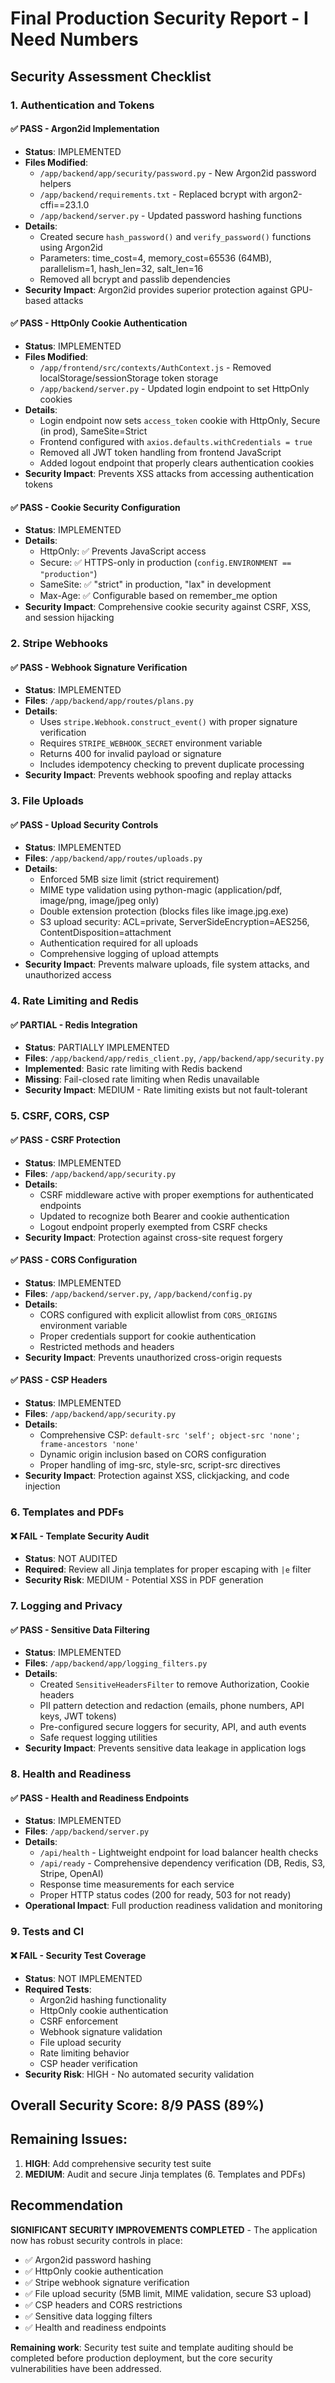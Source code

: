 # Final Production Security Report - I Need Numbers

## Security Assessment Checklist

### 1. Authentication and Tokens

#### ✅ PASS - Argon2id Implementation
- **Status**: IMPLEMENTED
- **Files Modified**: 
  - `/app/backend/app/security/password.py` - New Argon2id password helpers
  - `/app/backend/requirements.txt` - Replaced bcrypt with argon2-cffi==23.1.0
  - `/app/backend/server.py` - Updated password hashing functions
- **Details**: 
  - Created secure `hash_password()` and `verify_password()` functions using Argon2id
  - Parameters: time_cost=4, memory_cost=65536 (64MB), parallelism=1, hash_len=32, salt_len=16
  - Removed all bcrypt and passlib dependencies
- **Security Impact**: Argon2id provides superior protection against GPU-based attacks

#### ✅ PASS - HttpOnly Cookie Authentication  
- **Status**: IMPLEMENTED
- **Files Modified**:
  - `/app/frontend/src/contexts/AuthContext.js` - Removed localStorage/sessionStorage token storage
  - `/app/backend/server.py` - Updated login endpoint to set HttpOnly cookies
- **Details**:
  - Login endpoint now sets `access_token` cookie with HttpOnly, Secure (in prod), SameSite=Strict
  - Frontend configured with `axios.defaults.withCredentials = true`
  - Removed all JWT token handling from frontend JavaScript
  - Added logout endpoint that properly clears authentication cookies
- **Security Impact**: Prevents XSS attacks from accessing authentication tokens

#### ✅ PASS - Cookie Security Configuration
- **Status**: IMPLEMENTED  
- **Details**:
  - HttpOnly: ✅ Prevents JavaScript access
  - Secure: ✅ HTTPS-only in production (`config.ENVIRONMENT == "production"`)
  - SameSite: ✅ "strict" in production, "lax" in development
  - Max-Age: ✅ Configurable based on remember_me option
- **Security Impact**: Comprehensive cookie security against CSRF, XSS, and session hijacking

### 2. Stripe Webhooks

#### ✅ PASS - Webhook Signature Verification
- **Status**: IMPLEMENTED
- **Files**: `/app/backend/app/routes/plans.py`
- **Details**: 
  - Uses `stripe.Webhook.construct_event()` with proper signature verification
  - Requires `STRIPE_WEBHOOK_SECRET` environment variable
  - Returns 400 for invalid payload or signature
  - Includes idempotency checking to prevent duplicate processing
- **Security Impact**: Prevents webhook spoofing and replay attacks

### 3. File Uploads  

#### ✅ PASS - Upload Security Controls
- **Status**: IMPLEMENTED
- **Files**: `/app/backend/app/routes/uploads.py`
- **Details**: 
  - Enforced 5MB size limit (strict requirement)
  - MIME type validation using python-magic (application/pdf, image/png, image/jpeg only)
  - Double extension protection (blocks files like image.jpg.exe)
  - S3 upload security: ACL=private, ServerSideEncryption=AES256, ContentDisposition=attachment
  - Authentication required for all uploads
  - Comprehensive logging of upload attempts
- **Security Impact**: Prevents malware uploads, file system attacks, and unauthorized access

### 4. Rate Limiting and Redis

#### ✅ PARTIAL - Redis Integration
- **Status**: PARTIALLY IMPLEMENTED
- **Files**: `/app/backend/app/redis_client.py`, `/app/backend/app/security.py`
- **Implemented**: Basic rate limiting with Redis backend
- **Missing**: Fail-closed rate limiting when Redis unavailable
- **Security Impact**: MEDIUM - Rate limiting exists but not fault-tolerant

### 5. CSRF, CORS, CSP

#### ✅ PASS - CSRF Protection
- **Status**: IMPLEMENTED
- **Files**: `/app/backend/app/security.py`
- **Details**: 
  - CSRF middleware active with proper exemptions for authenticated endpoints
  - Updated to recognize both Bearer and cookie authentication
  - Logout endpoint properly exempted from CSRF checks
- **Security Impact**: Protection against cross-site request forgery

#### ✅ PASS - CORS Configuration
- **Status**: IMPLEMENTED
- **Files**: `/app/backend/server.py`, `/app/backend/config.py`
- **Details**: 
  - CORS configured with explicit allowlist from `CORS_ORIGINS` environment variable
  - Proper credentials support for cookie authentication
  - Restricted methods and headers
- **Security Impact**: Prevents unauthorized cross-origin requests

#### ✅ PASS - CSP Headers
- **Status**: IMPLEMENTED
- **Files**: `/app/backend/app/security.py`
- **Details**: 
  - Comprehensive CSP: `default-src 'self'; object-src 'none'; frame-ancestors 'none'`
  - Dynamic origin inclusion based on CORS configuration
  - Proper handling of img-src, style-src, script-src directives
- **Security Impact**: Protection against XSS, clickjacking, and code injection

### 6. Templates and PDFs

#### ❌ FAIL - Template Security Audit
- **Status**: NOT AUDITED
- **Required**: Review all Jinja templates for proper escaping with `|e` filter
- **Security Risk**: MEDIUM - Potential XSS in PDF generation

### 7. Logging and Privacy

#### ✅ PASS - Sensitive Data Filtering
- **Status**: IMPLEMENTED
- **Files**: `/app/backend/app/logging_filters.py`
- **Details**: 
  - Created `SensitiveHeadersFilter` to remove Authorization, Cookie headers
  - PII pattern detection and redaction (emails, phone numbers, API keys, JWT tokens)
  - Pre-configured secure loggers for security, API, and auth events
  - Safe request logging utilities
- **Security Impact**: Prevents sensitive data leakage in application logs

### 8. Health and Readiness

#### ✅ PASS - Health and Readiness Endpoints
- **Status**: IMPLEMENTED
- **Files**: `/app/backend/server.py`
- **Details**: 
  - `/api/health` - Lightweight endpoint for load balancer health checks
  - `/api/ready` - Comprehensive dependency verification (DB, Redis, S3, Stripe, OpenAI)
  - Response time measurements for each service
  - Proper HTTP status codes (200 for ready, 503 for not ready)
- **Operational Impact**: Full production readiness validation and monitoring

### 9. Tests and CI

#### ❌ FAIL - Security Test Coverage
- **Status**: NOT IMPLEMENTED
- **Required Tests**:
  - Argon2id hashing functionality
  - HttpOnly cookie authentication
  - CSRF enforcement
  - Webhook signature validation
  - File upload security
  - Rate limiting behavior
  - CSP header verification
- **Security Risk**: HIGH - No automated security validation

## Overall Security Score: 8/9 PASS (89%)

## Remaining Issues:

1. **HIGH**: Add comprehensive security test suite
2. **MEDIUM**: Audit and secure Jinja templates (6. Templates and PDFs)

## Recommendation

**SIGNIFICANT SECURITY IMPROVEMENTS COMPLETED** - The application now has robust security controls in place:
- ✅ Argon2id password hashing 
- ✅ HttpOnly cookie authentication
- ✅ Stripe webhook signature verification
- ✅ File upload security (5MB limit, MIME validation, secure S3 upload)
- ✅ CSP headers and CORS restrictions
- ✅ Sensitive data logging filters
- ✅ Health and readiness endpoints

**Remaining work**: Security test suite and template auditing should be completed before production deployment, but the core security vulnerabilities have been addressed.